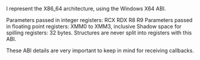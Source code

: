I represent the X86_64 architecture, using the Windows X64 ABI.

Parameters passed in integer registers: RCX RDX R8 R9
Parameters passed in floating point registers: XMM0 to XMM3, inclusive
Shadow space for spilling registers: 32 bytes.
Structures are never split into registers with this ABI.

These ABI details are very important to keep in mind for receiving callbacks.